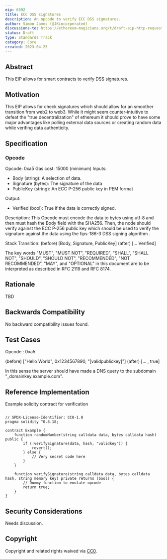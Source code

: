 ```yaml
---
eip: 6992
title: ECC DSS signatures
description: An opcode to verify ECC DSS signatures.
author: Simon James (@JKincorperated)
discussions-to: https://ethereum-magicians.org/t/draft-eip-http-requests-though-smart-contracts/14153
status: Draft
type: Standards Track
category: Core
created: 2023-04-25
---
```


## Abstract

This EIP allows for smart contracts to verify DSS signatures.

## Motivation

This EIP allows for check signatures which should allow for an smoother transition from web2 to web3. While it might seem counter-intuitive to defeat the "true decentralization" of ethereum it should prove to have some major advantages like polling external data sources or creating random data while verifing data authenticity.

## Specification

### Opcode

Opcode: 0xa5
Gas cost: 15000 (minimum)
Inputs:

- Body (string): A selection of data.
- Signature (bytes): The signature of the data
- PublicKey (string): An ECC P-256 public key in PEM format

Output:

- Verified (bool): True if the data is correctly signed.

Description:
This Opcode must encode the data to bytes using utf-8 and then must hash the Body field with the SHA256. Then, the node should verify against the ECC P-256 public key which should be used to verify the signature against the data using the fips-186-3 DSS signing algorithm .

Stack Transition:
(before) [Body, Signature, PublicKey]
(after)  [... Verified]

The key words "MUST", "MUST NOT", "REQUIRED", "SHALL", "SHALL NOT", "SHOULD", "SHOULD NOT", "RECOMMENDED", "NOT RECOMMENDED", "MAY", and "OPTIONAL" in this document are to be interpreted as described in RFC 2119 and RFC 8174.

## Rationale

TBD

## Backwards Compatibility

No backward compatibility issues found.

## Test Cases

Opcode : 0xa5

(before) ["Hello World", 0x1234567890, "[validpublickey]"]
(after)  [... , true]

In this sense the server should have made a DNS query to the subdomain "\_domainkey.example.com".

## Reference Implementation

Example solidity contract for verification

```

// SPDX-License-Identifier: CC0-1.0
pragma solidity ^0.8.18;

contract Example {
    function randomNumber(string calldata data, bytes calldata hash) public {
        if (!verifySignature(data, hash, "validkey")) {
            revert();
        } else {
            // Very secret code here
        }
    } 

    function verifySignature(string calldata data, bytes calldata hash, string memory key) private returns (bool) {
        // Dummy function to emulate opcode
        return true;
    }
}

```

## Security Considerations

Needs discussion.

## Copyright

Copyright and related rights waived via [CC0](../LICENSE.md).
